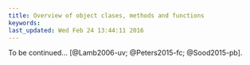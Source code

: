 ```yaml
---
title: Overview of object clases, methods and functions
keywords: 
last_updated: Wed Feb 24 13:44:11 2016
---
```


To be continued... [@Lamb2006-uv; @Peters2015-fc; @Sood2015-pb].


